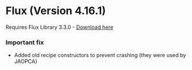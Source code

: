 # Flux (Version 4.16.1)
Requires Flux Library 3.3.0 - [Download here](https://www.curseforge.com/minecraft/mc-mods/fl/files)

### Important fix
- Added old recipe constructors to prevent crashing (they were used by JAOPCA)